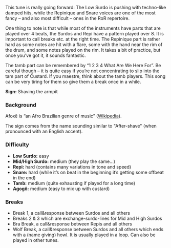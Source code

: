 This tune is really going forward: The Low Surdo is pushing with techno-like damped hits, while the Repinique and Snare
voices are one of the most fancy – and also most difficult – ones in the RoR repertoire.

One thing to note is that while most of the instruments have parts that are played over 4 beats, the Surdos and Repi
have a pattern played over 8. It is important to call breaks etc. at the right time. The Repinique part is rather hard
as some notes are hit with a flare, some with the hand near the rim of the drum, and some notes played on the rim. It
takes a bit of practice, but once you’ve got it, it sounds fantastic.

The tamb part can be remembered by “1 2 3 4 What Are We Here For”. Be careful though – it is quite easy if you’re not
concentrating to slip into the tam part of Custard. If you maestre, think about the tamb players. This song can be very
tiring for them so give them a break once in a while.

**Sign:** Shaving the armpit

### Background

Afoxê is “an Afro Brazilian genre of music” ([Wikipedia](https://en.wikipedia.org/wiki/Afox%C3%AA)).

The sign comes from the name sounding similar to "After-shave" (when pronounced with an English accent).

### Difficulty

* **Low Surdo:** easy
* **Mid/High Surdo:** medium (they play the same…)
* **Repi:** hard (contains many variations in tone and speed)
* **Snare:** hard (while it’s on beat in the beginning it’s getting some offbeat in the end)</dd>
* **Tamb:** medium (quite exhausting if played for a long time)
* **Agogô:** medium (easy to mix up with custard)</dd>

### Breaks

* Break 1, a call&response between Surdos and all others
* Breaks 2 & 3 which are exchange-surdo-lines for Mid and High Surdos
* Bra Break, a call&response between Repis and all others
* Wolf Break, a call&response between Surdos and all others which ends with a (name giving) howl. It is usually played
  in a loop. Can also be played in other tunes.
